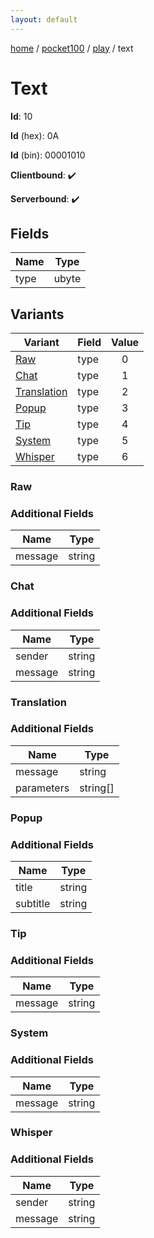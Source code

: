 ```yaml
---
layout: default
---
```


[home](/)  /  [pocket100](/protocol/pocket100)  /  [play](/protocol/pocket100/play)  /  text

# Text

**Id**: 10

**Id** (hex): 0A

**Id** (bin): 00001010

**Clientbound**: ✔️

**Serverbound**: ✔️

## Fields

Name | Type
---|---
type | ubyte

## Variants

Variant | Field | Value
---|---|:---:
[Raw](#raw) | type | 0
[Chat](#chat) | type | 1
[Translation](#translation) | type | 2
[Popup](#popup) | type | 3
[Tip](#tip) | type | 4
[System](#system) | type | 5
[Whisper](#whisper) | type | 6

### Raw

### Additional Fields

Name | Type
---|---
message | string

### Chat

### Additional Fields

Name | Type
---|---
sender | string
message | string

### Translation

### Additional Fields

Name | Type
---|---
message | string
parameters | string[]

### Popup

### Additional Fields

Name | Type
---|---
title | string
subtitle | string

### Tip

### Additional Fields

Name | Type
---|---
message | string

### System

### Additional Fields

Name | Type
---|---
message | string

### Whisper

### Additional Fields

Name | Type
---|---
sender | string
message | string
